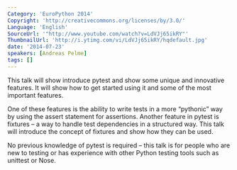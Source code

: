 ```yaml
---
Category: 'EuroPython 2014'
Copyright: 'http://creativecommons.org/licenses/by/3.0/'
Language: 'English'
SourceUrl: '"http://www.youtube.com/watch?v=LdVJj65ikRY"'
ThumbnailUrl: 'http://i.ytimg.com/vi/LdVJj65ikRY/hqdefault.jpg'
date: '2014-07-23'
speakers: [Andreas Pelme]
tags: []
---
```

This talk will show introduce pytest and show some unique and innovative features. It will show how to get started using it and some of the most important features.

One of these features is the ability to write tests in a more “pythonic” way by using the assert statement for assertions. Another feature in pytest is fixtures – a way to handle test dependencies in a structured way. This talk will introduce the concept of fixtures and show how they can be used.

No previous knowledge of pytest is required – this talk is for people who are new to testing or has experience with other Python testing tools such as unittest or Nose.